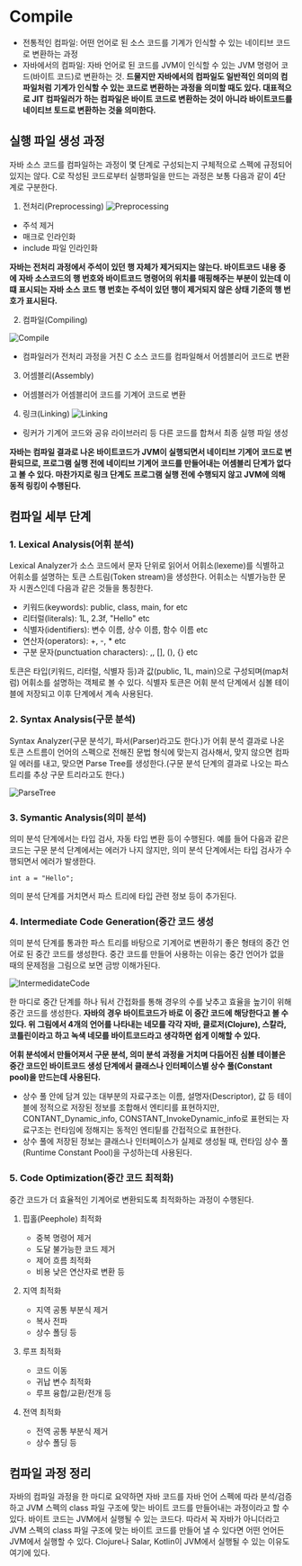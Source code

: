 <h1>Compile</h1>

- 전통적인 컴파일: 어떤 언어로 된 소스 코드를 기계가 인식할 수 있는 네이티브 코드로 변환하는 과정
- 자바에서의 컴파일: 자바 언어로 된 코드를 JVM이 인식할 수 있는 JVM 명령어 코드(바이트 코드)로 변환하는 것.
**드물지만 자바에서의 컴파일도 일반적인 의미의 컴파일처럼 기계가 인식할 수 있는 코드로 변환하는 과정을 의미할 때도 있다. 대표적으로 JIT 컴파일러가 하는 컴파일은 바이트 코드로 변환하는 것이 아니라 바이트코드를 네이티브 토드로 변환하는 것을 의미한다.**

<h2>실행 파일 생성 과정</h2>

자바 소스 코드를 컴파일하는 과정이 몇 단계로 구성되는지 구체적으로 스펙에 규정되어 있지는 않다. C로 작성된 코드로부터 실행파일을 만드는 과정은 보통 다음과 같이 4단계로 구분한다.

1. 전처리(Preprocessing)
![Preprocessing](images/Preprocessing.png)

- 주석 제거
- 매크로 인라인화
- include 파일 인라인화

<strong>자바는 전처리 과정에서 주석이 있던 행 자체가 제거되지는 않는다. 바이트코드 내용 중에 자바 소스코드의 행 번호와 바이트코드 명령어의 위치를 매핑해주는 부분이 있는데 이 떄 표시되는 자바 소스 코드 행 번호는 주석이 있던 행이 제거되지 않은 상태 기준의 행 번호가 표시된다.</strong>

2. 컴파일(Compiling)

![Compile](images/Compiling.png)
- 컴파일러가 전처리 과정을 거친 C 소스 코드를 컴파일해서 어셈블리어 코드로 변환

3. 어셈블리(Assembly)

- 어셈블러가 어셈블리어 코드를 기계어 코드로 변환

4. 링크(Linking)
![Linking](images/Linking.png)

- 링커가 기계어 코드와 공유 라이브러리 등 다른 코드를 합쳐서 최종 실행 파일 생성

<strong>자바는 컴파일 결과로 나온 바이트코드가 JVM이 실행되면서 네이티브 기계어 코드로 변환되므로, 프로그램 실행 전에 네이티브 기계어 코드를 만들어내는 어셈블리 단계가 없다고 볼 수 있다. 마찬가지로 링크 단계도 프로그램 실행 전에 수행되지 않고 JVM에 의해 동적 링킹이 수행된다.</strong>

<h2>컴파일 세부 단계</h2>

<h3>1. Lexical Analysis(어휘 분석)</h3>

Lexical Analyzer가 소스 코드에서 문자 단위로 읽어서 어휘소(lexeme)를 식별하고 어휘소를 설명하는 토큰 스트림(Token stream)을 생성한다. 어휘소는 식별가능한 문자 시퀀스인데 다음과 같은 것들을 통칭한다.

- 키워드(keywords): public, class, main, for etc
- 리터럴(literals): 1L, 2.3f, "Hello" etc
- 식별자(identifiers): 변수 이름, 상수 이름, 함수 이름 etc
- 연산자(operators): +, -, * etc
- 구분 문자(punctuation characters): ,, [], (), {} etc

토큰은 타입(키워드, 리터럴, 식별자 등)과 값(public, 1L, main)으로 구성되며(map처럼) 어휘소를 설명하는 객체로 볼 수 있다. 식별자 토큰은 어휘 분석 단계에서 심볼 테이블에 저장되고 이후 단계에서 계속 사용된다.

<h3>2. Syntax Analysis(구문 분석)</h3>

Syntax Analyzer(구문 분석기, 파서(Parser)라고도 한다.)가 어휘 분석 결과로 나온 토큰 스트름이 언어의 스펙으로 전해진 문법 형식에 맞는지 검사해서, 맞지 않으면 컴파일 에러를 내고, 맞으면 Parse Tree를 생성한다.(구문 분석 단계의 결과로 나오는 파스 트리를 추상 구문 트리라고도 한다.)

![ParseTree](images/ParseTree.png)

<h3>3. Symantic Analysis(의미 분석)</h3>

의미 분석 단계에서는 타입 검사, 자동 타입 변환 등이 수행된다. 예를 들어 다음과 같은 코드는 구문 분석 단계에서는 에러가 나지 않지만, 의미 분석 단계에서는 타입 검사가 수행되면서 에러가 발생한다.

~~~
int a = "Hello";
~~~

의미 분석 단계를 거치면서 파스 트리에 타입 관련 정보 등이 추가된다.

<h3>4. Intermediate Code Generation(중간 코드 생성</h3>

의미 분석 단계를 통과한 파스 트리를 바탕으로 기계어로 변환하기 좋은 형태의 중간 언어로 된 중간 코드를 생성한다. 중간 코드를 만들어 사용하는 이유는 중간 언어가 없을 때의 문제점을 그림으로 보면 금방 이해가된다.

![IntermedidateCode](images/IntermediateCode.png)

한 마디로 중간 단계를 하나 둬서 간접화를 통해 경우의 수를 낮추고 효율을 높기이 위해 중간 코드를 생성한다. <strong>자바의 경우 바이트코드가 바로 이 중간 코드에 해당한다고 볼 수 있다. 위 그림에서 4개의 언어를 나타내는 네모를 각각 자바, 클로저(Clojure), 스칼라, 코틀린이라고 하고 녹색 네모를 바이트코드라고 생각하면 쉽게 이해할 수 있다.</strong>

<strong>어휘 분석에서 만들어져서 구문 분석, 의미 분석 과정을 거치며 다듬어진 심볼 테이블은 중간 코드인 바이트코드 생성 단계에서 클래스나 인터페이스별 상수 풀(Constant pool)을 만드는데 사용된다.</strong>

- 상수 풀 안에 담겨 있는 대부분의 자료구조는 이름, 설명자(Descriptor), 값 등 테이블에 정적으로 저장된 정보를 조합해서 엔티티를 표현하지만, CONTANT_Dynamic_info, CONSTANT_InvokeDynamic_info로 표현되는 자료구조는 런타임에 정해지는 동적인 엔티팉를 간접적으로 표현한다.
- 상수 풀에 저장된 정보는 클래스나 인터페이스가 실제로 생성될 때, 런타임 상수 풀(Runtime Constant Pool)을 구성하는데 사용된다.

<h3>5. Code Optimization(중간 코드 최적화)</h3>
중간 코드가 더 효율적인 기계어로 변환되도록 최적화하는 과정이 수행된다.

1. 핍홀(Peephole) 최적화
   - 중복 명령어 제거
   - 도달 불가능한 코드 제거
   - 제어 흐름 최적화
   - 비용 낮은 연산자로 변환 등

2. 지역 최적화
   - 지역 공통 부분식 제거
   - 복사 전파
   - 상수 폴딩 등

3. 루프 최적화
   - 코드 이동
   - 귀납 변수 최적화
   - 루프 융합/교환/전개 등

4. 전역 최적화
   - 전역 공통 부분식 제거
   - 상수 폴딩 등

<h2>컴파일 과정 정리</h2>
자바의 컴파일 과정을 한 마디로 요약하면 자바 코드를 자바 언어 스펙에 따라 분석/검증하고 JVM 스펙의 class 파일 구조에 맞는 바이트 코드를 만들어내는 과정이라고 할 수 있다. 바이트 코드는 JVM에서 실행될 수 있는 코드다. 따라서 꼭 자바가 아니더라고 JVM 스펙의 class 파일 구조에 맞는 바이트 코드를 만들어 낼 수 있다면 어떤 언어든 JVM에서 실행할 수 있다. Clojure나 Salar, Kotlin이 JVM에서 실행될 수 있는 이유도 여기에 있다.







